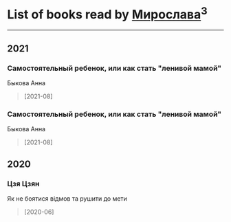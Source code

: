 # List of books read by [Мирослава](https://plus.google.com/u/0/106107989792957993574/)<sup>3</sup>
---

## 2021

### Самостоятельный ребенок, или как стать "ленивой мамой"
Быкова Анна
> [2021-08] 


### Самостоятельный ребенок, или как стать "ленивой мамой"
Быкова Анна
> [2021-08] 



## 2020

### Цзя Цзян
Як не боятися відмов та рушити до мети
> [2020-06] 



